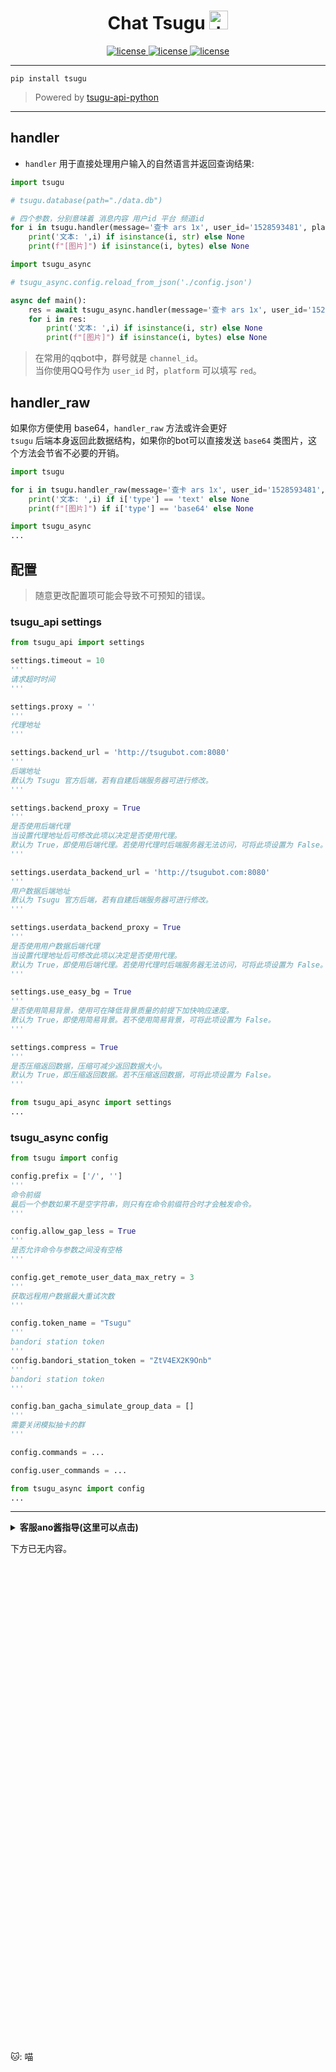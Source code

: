 
<h1 align="center"> Chat Tsugu <img src="./logo.jpg" width="30" width="30" height="30" alt="tmrn"/> </h1>


<p align="center">

<a href="https://github.com/Yamamoto-2/tsugu-bangdream-bot">
    <img src="https://img.shields.io/badge/tsugubangdream bot - v2 api-yellow" alt="license">
  </a>

<a href="https://github.com/kumoSleeping/tsugu-python-frontend?tab=MIT-1-ov-file">
    <img src="https://img.shields.io/github/license/kumoSleeping/tsugu-python-frontend" alt="license">
  </a>
<a href="https://pypi.org/project/tsugu/">
    <img src="https://img.shields.io/pypi/v/tsugu.svg" alt="license">
  </a>
</p>

---


```shell
pip install tsugu
```


> Powered by  <a href="https://github.com/WindowsSov8forUs/tsugu-api-python?tab=readme-ov-file">tsugu-api-python</a>

***

## handler

- `handler` 用于直接处理用户输入的自然语言并返回查询结果: 

```python
import tsugu

# tsugu.database(path="./data.db")

# 四个参数，分别意味着 消息内容 用户id 平台 频道id
for i in tsugu.handler(message='查卡 ars 1x', user_id='1528593481', platform='red', channel_id='666808414'):
    print('文本: ',i) if isinstance(i, str) else None
    print(f"[图片]") if isinstance(i, bytes) else None
```

```python
import tsugu_async

# tsugu_async.config.reload_from_json('./config.json')

async def main():
    res = await tsugu_async.handler(message='查卡 ars 1x', user_id='1528593481', platform='red', channel_id='666808414')
    for i in res:
        print('文本: ',i) if isinstance(i, str) else None
        print(f"[图片]") if isinstance(i, bytes) else None
```


> 在常用的qqbot中，群号就是 `channel_id`。   
> 当你使用QQ号作为 `user_id` 时，`platform` 可以填写 `red`。   

## handler_raw
如果你方便使用 base64，`handler_raw` 方法或许会更好  
`tsugu` 后端本身返回此数据结构，如果你的bot可以直接发送 `base64` 类图片，这个方法会节省不必要的开销。

```python
import tsugu

for i in tsugu.handler_raw(message='查卡 ars 1x', user_id='1528593481', platform='red', channel_id='666808414'):
    print('文本: ',i) if i['type'] == 'text' else None
    print(f"[图片]") if i['type'] == 'base64' else None
```
```python
import tsugu_async
...
```


## 配置


> 随意更改配置项可能会导致不可预知的错误。

### tsugu_api settings

```py
from tsugu_api import settings

settings.timeout = 10
'''
请求超时时间
'''

settings.proxy = ''
'''
代理地址
'''

settings.backend_url = 'http://tsugubot.com:8080'
'''
后端地址
默认为 Tsugu 官方后端，若有自建后端服务器可进行修改。
'''

settings.backend_proxy = True
'''
是否使用后端代理
当设置代理地址后可修改此项以决定是否使用代理。
默认为 True，即使用后端代理。若使用代理时后端服务器无法访问，可将此项设置为 False。
'''

settings.userdata_backend_url = 'http://tsugubot.com:8080'
'''
用户数据后端地址
默认为 Tsugu 官方后端，若有自建后端服务器可进行修改。
'''

settings.userdata_backend_proxy = True
'''
是否使用用户数据后端代理
当设置代理地址后可修改此项以决定是否使用代理。
默认为 True，即使用后端代理。若使用代理时后端服务器无法访问，可将此项设置为 False。
'''

settings.use_easy_bg = True
'''
是否使用简易背景，使用可在降低背景质量的前提下加快响应速度。
默认为 True，即使用简易背景。若不使用简易背景，可将此项设置为 False。
'''

settings.compress = True
'''
是否压缩返回数据，压缩可减少返回数据大小。
默认为 True，即压缩返回数据。若不压缩返回数据，可将此项设置为 False。
'''

```

```py
from tsugu_api_async import settings
...
```

### tsugu_async config

```py
from tsugu import config

config.prefix = ['/', '']
'''
命令前缀
最后一个参数如果不是空字符串，则只有在命令前缀符合时才会触发命令。
'''

config.allow_gap_less = True
'''
是否允许命令与参数之间没有空格
'''

config.get_remote_user_data_max_retry = 3
'''
获取远程用户数据最大重试次数
'''

config.token_name = "Tsugu"
'''
bandori station token
'''
config.bandori_station_token = "ZtV4EX2K9Onb"
'''
bandori station token
'''

config.ban_gacha_simulate_group_data = []
'''
需要关闭模拟抽卡的群
'''

config.commands = ...

config.user_commands = ...
```

```py
from tsugu_async import config
...
```



***

 <details>
<summary><b>客服ano酱指导(这里可以点击)</b></summary>
 
**注意，如果你不知道什么是BanGDream，请不要随意加群**    
**本群还是欢迎加群的（**    
[BanGDreamBot开发聊天群](https://qm.qq.com/q/zjUPQkrdpm)   
温馨的聊天环境～   

</details>


下方已无内容。

<br/>
<br/>
<br/>
<br/>
<br/>
<br/>
<br/>
<br/>
<br/>
<br/>
<br/>
<br/>
<br/>
<br/>
<br/>
<br/>
<br/>
<br/>
<br/>
<br/>
<br/>
<br/>
<br/>
<br/>
<br/>
<br/>
<br/>
<br/>
<br/>
<br/>
<br/>
<br/>
<br/>
<br/>
<br/>
<br/>
<br/>
<br/>
<br/>
<br/>
<br/>
<br/>
<br/>
<br/>
<br/>

🐱: 喵
